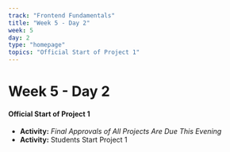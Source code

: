 ```yaml
---
track: "Frontend Fundamentals"
title: "Week 5 - Day 2"
week: 5
day: 2
type: "homepage"
topics: "Official Start of Project 1"
---
```



# Week 5 - Day 2

#### Official Start of Project 1

- **Activity:** *Final Approvals of All Projects Are Due This Evening*
- **Activity:** Students Start Project 1